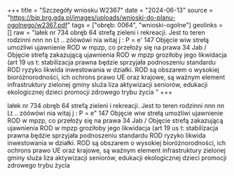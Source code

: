 +++
title = "Szczegóły wniosku W2367"
date = "2024-06-13"
source = "https://bip.brg.gda.pl/images/uploads/wnioski-do-planu-ogolnego/w2367.pdf"
tags = ["obręb: 0064", "wnioski-ogolne"]
geolinks = []
raw = "lałek nr 734 obręb 64 strefą zieleni i rekreacji. Jest to teren rodzinni nnn nn Lt ..  zóówówi nia witaj j : P = e' 147 Objęcie wiw strełą umożliwi ujawnienie ROD w mpzp, co przełoży się na prawa 34 Jab / Objęcie strefą zakazującą ujawnienia ROD w mpzp groziłoby jego likwidacja (art 19 us t: stabilizacja prawna będzie sprzyjała podnoszeniu standardu ROD ryzyko likwida  inwestowania w działki. ROD są obszarem o wysokiej bioróżnorodności, ich ochrons  prawo UE oraz krajowe, są ważnym element infrastruktury zielonej gminy sluża liza  aktywizacji seniorów, edukacji ekologicznej dzieci promocji zdrowego trybu życia  "
+++

lałek nr 734 obręb 64 strefą zieleni i rekreacji. Jest to teren rodzinni
nnn nn
Lt ..  zóówówi nia witaj j
: P = e" 147
Objęcie wiw strełą umożliwi ujawnienie ROD w mpzp, co przełoży się na prawa 34 Jab /
Objęcie strefą zakazującą ujawnienia ROD w mpzp groziłoby jego likwidacja (art 19 us t:
stabilizacja prawna będzie sprzyjała podnoszeniu standardu ROD ryzyko likwida 
inwestowania w działki. ROD są obszarem o wysokiej bioróżnorodności, ich ochrons 
prawo UE oraz krajowe, są ważnym element infrastruktury zielonej gminy sluża liza 
aktywizacji seniorów, edukacji ekologicznej dzieci promocji zdrowego trybu życia 



